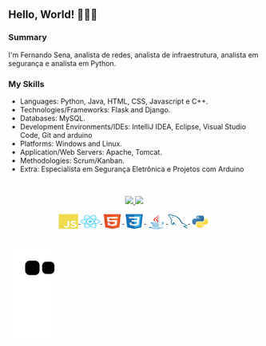 ## Hello, World! 👋🧑‍💻

### Summary 
I'm Fernando Sena, analista de redes, analista de infraestrutura, analista em segurança e analista em Python.

### My Skills 
* Languages: Python, Java, HTML, CSS, Javascript e C++.
* Technologies/Frameworks:  Flask and Django.
* Databases: MySQL.
* Development Environments/IDEs: IntelliJ IDEA, Eclipse, Visual Studio Code, Git and arduino
* Platforms: Windows and Linux.
* Application/Web Servers: Apache, Tomcat.
* Methodologies: Scrum/Kanban.
* Extra: Especialista em Segurança Eletrônica e Projetos com Arduino
 
##

</br>
<div align="center">
  <a href="https://github.com/fernando5ena">
  <img height="150em" src="https://github-readme-stats.vercel.app/api?username=fernandosena&show_icons=true&theme=dracula&include_all_commits=true&count_private=true"/>
  <img height="150em" src="https://github-readme-stats.vercel.app/api/top-langs/?username=fernandosena&layout=compact&langs_count=7&theme=dracula"/>
</div>
  
<div align="center">
  <div style="display: inline_block"><br>
    <img align="center" alt="Sena-Js" height="30" width="40" src="https://raw.githubusercontent.com/devicons/devicon/master/icons/javascript/javascript-plain.svg">
    <img align="center" alt="Sena-React" height="30" width="40" src="https://raw.githubusercontent.com/devicons/devicon/master/icons/react/react-original.svg">
    <img align="center" alt="Sena-HTML" height="30" width="40" src="https://raw.githubusercontent.com/devicons/devicon/master/icons/html5/html5-original.svg">
    <img align="center" alt="Sena-CSS" height="30" width="40" src="https://raw.githubusercontent.com/devicons/devicon/master/icons/css3/css3-original.svg">
    <img align="center" alt="Sena-Java" height="30" width="40" src="https://raw.githubusercontent.com/devicons/devicon/master/icons/java/java-original.svg">
    <img align="center" alt="Sena-MySql" height="30" width="40" src="https://raw.githubusercontent.com/devicons/devicon/master/icons/mysql/mysql-original.svg">
    <img align="center" alt="Sena-Python" height="30" width="40" src="https://raw.githubusercontent.com/devicons/devicon/master/icons/python/python-original.svg">
   </div>
</div>
  
##
  
![Snake animation](https://github.com/rafaballerini/rafaballerini/blob/output/github-contribution-grid-snake.svg)
